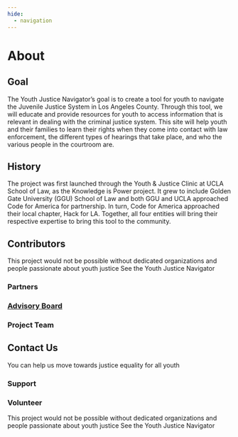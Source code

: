 ```yaml
---
hide:
  - navigation
---
```

# About

## Goal
The Youth Justice Navigator’s goal is to create a tool for youth to navigate the Juvenile Justice System in Los Angeles County. Through this tool, we will educate and provide resources for youth to access information that is relevant in dealing with the criminal justice system. 
This site will help youth and their families to learn their rights when they come into contact with law enforcement, the different types of hearings that take place, and who the various people in the courtroom are.

## History
The project was first launched through the Youth & Justice Clinic at UCLA School of Law, as the Knowledge is Power project.  It grew to include Golden Gate University (GGU) School of Law and both GGU and UCLA approached Code for America for partnership. In turn, Code for America approached their local chapter, Hack for LA. Together, all four entities will bring their respective expertise to bring this tool to the community. 

## Contributors
This project would not be possible without dedicated organizations and people passionate about youth justice
See the Youth Justice Navigator
### Partners
### [Advisory Board](Contributors/Advisory-Board.md)
### Project Team

## Contact Us
You can help us move towards justice equality for all youth

### Support
### Volunteer

This project would not be possible without dedicated organizations and people passionate about youth justice
See the Youth Justice Navigator
